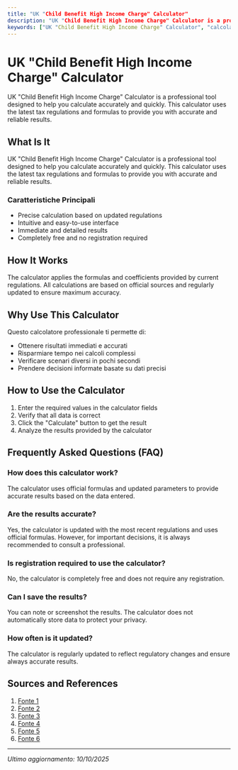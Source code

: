 ```yaml
---
title: "UK "Child Benefit High Income Charge" Calculator"
description: "UK "Child Benefit High Income Charge" Calculator is a professional tool designed to help you calculate accurately and quickly. This calculator uses the latest tax regulations and formulas to provide you with accurate and reliable results."
keywords: ["UK "Child Benefit High Income Charge" Calculator", "calcolatore", "calcolo online"]
---
```


# UK "Child Benefit High Income Charge" Calculator

UK "Child Benefit High Income Charge" Calculator is a professional tool designed to help you calculate accurately and quickly. This calculator uses the latest tax regulations and formulas to provide you with accurate and reliable results.

## What Is It

UK "Child Benefit High Income Charge" Calculator is a professional tool designed to help you calculate accurately and quickly. This calculator uses the latest tax regulations and formulas to provide you with accurate and reliable results.

### Caratteristiche Principali

- Precise calculation based on updated regulations
- Intuitive and easy-to-use interface
- Immediate and detailed results
- Completely free and no registration required

## How It Works

The calculator applies the formulas and coefficients provided by current regulations. All calculations are based on official sources and regularly updated to ensure maximum accuracy.

## Why Use This Calculator

Questo calcolatore professionale ti permette di:

- Ottenere risultati immediati e accurati
- Risparmiare tempo nei calcoli complessi
- Verificare scenari diversi in pochi secondi
- Prendere decisioni informate basate su dati precisi

## How to Use the Calculator

1. Enter the required values in the calculator fields
2. Verify that all data is correct
3. Click the "Calculate" button to get the result
4. Analyze the results provided by the calculator

## Frequently Asked Questions (FAQ)

### How does this calculator work?

The calculator uses official formulas and updated parameters to provide accurate results based on the data entered.

### Are the results accurate?

Yes, the calculator is updated with the most recent regulations and uses official formulas. However, for important decisions, it is always recommended to consult a professional.

### Is registration required to use the calculator?

No, the calculator is completely free and does not require any registration.

### Can I save the results?

You can note or screenshot the results. The calculator does not automatically store data to protect your privacy.

### How often is it updated?

The calculator is regularly updated to reflect regulatory changes and ensure always accurate results.

## Sources and References

1. [Fonte 1](https://optimly.co.uk/calculators/family/child-benefit.html)
2. [Fonte 2](https://www.bytestart.co.uk/self-employed-tax/high-income-child-benefit-charge-what-self-employed-people-need-to-know/)
3. [Fonte 3](https://www.reddit.com/r/UKPersonalFinance/comments/1aelu19/what_is_the_adjusted_net_income_when_calculating/)
4. [Fonte 4](https://gilsongray.co.uk/insights/boost-your-child-benefit-and-pay-less-tax-with-a-pension-top-up/)
5. [Fonte 5](http://www.taxclever.co.uk/adjusted-net-income.html)
6. [Fonte 6](https://www.awocaccounting.co.uk/uk-child-benefits-2025-complete-guide/)

---

*Ultimo aggiornamento: 10/10/2025*

